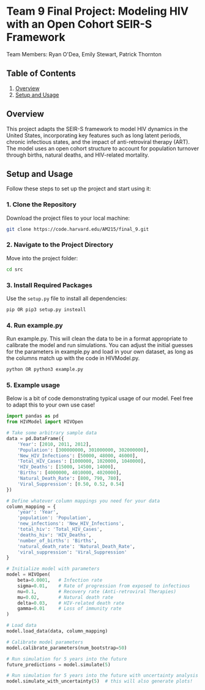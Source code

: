 # Team 9 Final Project: Modeling HIV with an Open Cohort SEIR-S Framework
Team Members: Ryan O'Dea, Emily Stewart, Patrick Thornton

## Table of Contents

1. [Overview](#overview)
2. [Setup and Usage](#setup-and-usage)

## Overview
This project adapts the SEIR-S framework to model HIV dynamics in the United States, incorporating key features such as long latent periods, chronic infectious states, and the impact of anti-retroviral therapy (ART). The model uses an open cohort structure to account for population turnover through births, natural deaths, and HIV-related mortality.

## Setup and Usage
Follow these steps to set up the project and start using it:

### 1. Clone the Repository
Download the project files to your local machine:
```bash
git clone https://code.harvard.edu/AM215/final_9.git
```

### 2. Navigate to the Project Directory
Move into the project folder:
```bash
cd src
```

### 3. Install Required Packages
Use the `setup.py` file to install all dependencies:
```bash
pip OR pip3 setup.py insteall
```

### 4. Run example.py
Run example.py. This will clean the data to be in a format appropriate to calibrate the model and run simulations. You can adjust the initial guesses for the parameters in example.py and load in your own dataset, as long as the columns match up with the code in HIVModel.py.
```bash
python OR python3 example.py
```

### 5. Example usage
Below is a bit of code demonstrating typical usage of our model. Feel free to adapt this to your own use case!
```python
import pandas as pd
from HIVModel import HIVOpen

# Take some arbitrary sample data
data = pd.DataFrame({
    'Year': [2010, 2011, 2012],
    'Population': [300000000, 301000000, 302000000],
    'New_HIV_Infections': [50000, 48000, 46000],
    'Total_HIV_Cases': [1000000, 1020000, 1040000],
    'HIV_Deaths': [15000, 14500, 14000],
    'Births': [4000000, 4010000, 4020000],
    'Natural_Death_Rate': [800, 790, 780],
    'Viral_Suppression': [0.50, 0.52, 0.54]
})

# Define whatever column mappings you need for your data
column_mapping = {
    'year': 'Year',
    'population': 'Population',
    'new_infections': 'New_HIV_Infections',
    'total_hiv': 'Total_HIV_Cases',
    'deaths_hiv': 'HIV_Deaths',
    'number_of_births': 'Births',
    'natural_death_rate': 'Natural_Death_Rate',
    'viral_suppression': 'Viral_Suppression'
}

# Initialize model with parameters
model = HIVOpen(
    beta=0.0001,   # Infection rate
    sigma=0.01,    # Rate of progression from exposed to infectious
    nu=0.1,        # Recovery rate (Anti-retroviral Therapies)
    mu=0.02,       # Natural death rate
    delta=0.03,    # HIV-related death rate
    gamma=0.01     # Loss of immunity rate
)

# Load data
model.load_data(data, column_mapping)

# Calibrate model parameters
model.calibrate_parameters(num_bootstrap=50)

# Run simulation for 5 years into the future
future_predictions = model.simulate(5)

# Run simulation for 5 years into the future with uncertainty analysis
model.simulate_with_uncertainty(5)  # this will also generate plots!
```
